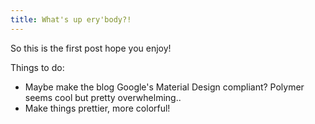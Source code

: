 ```yaml
---
title: What's up ery'body?!
---
```


So this is the first post hope you enjoy!

Things to do:

- Maybe make the blog Google's Material Design compliant? Polymer seems cool but pretty overwhelming..
- Make things prettier, more colorful!